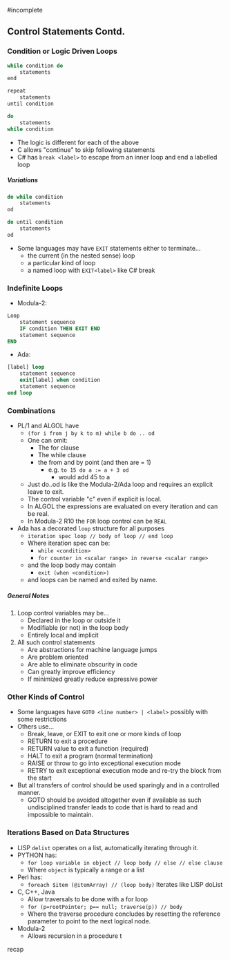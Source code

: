 #incomplete 
## Control Statements Contd.
### Condition or Logic Driven Loops
```java
while condition do
	statements
end

repeat
	statements
until condition

do
	statements
while condition
```
- The logic is different for each of the above
- C allows "continue" to skip following statements
- C# has `break <label>` to escape from an inner loop and end a labelled loop
##### Variations
```java
do while condition
	statements
od

do until condition
	statements
od
```
- Some languages may have `EXIT` statements either to terminate...
	- the current (in the nested sense) loop
	- a particular kind of loop
	- a named loop with `EXIT<label>` like C# break
### Indefinite Loops
- Modula-2:
```modula2
Loop
	statement sequence
	IF condition THEN EXIT END
	statement sequence
END
```
- Ada:
```ada
[label] loop
	statement sequence
	exit[label] when condition
	statement sequence
end loop
```
### Combinations
- PL/1 and ALGOL have
	- `(for i from j by k to m) while b do .. od`
	- One can omit:
		- The for clause
		- The while clause
		- the from and by point (and then are = 1)
			- e.g. `to 15 do a := a + 3 od`
				- would add 45 to a
	- Just do..od is like the Modula-2/Ada loop and requires an explicit leave to exit.
	- The control variable "c" even if explicit is local.
	- In ALGOL the expressions are evaluated on every iteration and can be real.
	- In Modula-2  R10 the `FOR` loop control can be `REAL`
- Ada has a decorated `loop` structure for all purposes
	- `iteration spec loop // body of loop // end loop`
	- Where iteration spec can be:
		- `while <condition>`
		- `for counter in <scalar range> in reverse <scalar range>`
	- and the loop body may contain
		- `exit (when <condition>)`
	- and loops can be named and exited by name.
##### General Notes
1. Loop control variables may be...
	- Declared in the loop or outside it
	- Modifiable (or not) in the loop body
	- Entirely local and implicit
2. All such control statements
	- Are abstractions for machine language jumps
	- Are problem oriented
	- Are able to eliminate obscurity in code
	- Can greatly improve efficiency
	- If minimized greatly reduce expressive power
### Other Kinds of Control
- Some languages have `GOTO <line number> | <label>` possibly with some restrictions
- Others use...
	- Break, leave, or EXIT to exit one or more kinds of loop
	- RETURN to exit a procedure
	- RETURN value to exit a function (required)
	- HALT to exit a program (normal termination)
	- RAISE or throw to go into exceptional execution mode
	- RETRY to exit exceptional execution mode and re-try the block from the start
- But all transfers of control should be used sparingly and in a controlled manner.
	- GOTO should be avoided altogether even if available as such undisciplined transfer leads to code that is hard to read and impossible to maintain.
### Iterations Based on Data Structures
- LISP `delist` operates on a list, automatically iterating through it.
- PYTHON has:
	- `for loop variable in object // loop body // else // else clause`
	- Where `object` is typically a range or a list
- Perl has:
	- `foreach $item (@itemArray) // (loop body)` Iterates like LISP doList
- C, C++, Java
	- Allow traversals to be done with a for loop
	- `for (p=rootPointer; p== null; traverse(p)) // body`
	- Where the traverse procedure concludes by resetting the reference parameter to point to the next logical node.
- Modula-2
	- Allows recursion in a procedure t






recap